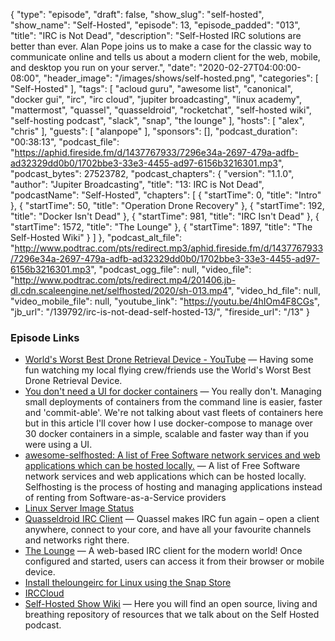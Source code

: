 {
  "type": "episode",
  "draft": false,
  "show_slug": "self-hosted",
  "show_name": "Self-Hosted",
  "episode": 13,
  "episode_padded": "013",
  "title": "IRC is Not Dead",
  "description": "Self-Hosted IRC solutions are better than ever. Alan Pope joins us to make a case for the classic way to communicate online and tells us about a modern client for the web, mobile, and desktop you run on your server.",
  "date": "2020-02-27T04:00:00-08:00",
  "header_image": "/images/shows/self-hosted.png",
  "categories": [
    "Self-Hosted"
  ],
  "tags": [
    "acloud guru",
    "awesome list",
    "canonical",
    "docker gui",
    "irc",
    "irc cloud",
    "jupiter broadcasting",
    "linux academy",
    "mattermost",
    "quassel",
    "quasseldroid",
    "rocketchat",
    "self-hosted wiki",
    "self-hosting podcast",
    "slack",
    "snap",
    "the lounge"
  ],
  "hosts": [
    "alex",
    "chris"
  ],
  "guests": [
    "alanpope"
  ],
  "sponsors": [],
  "podcast_duration": "00:38:13",
  "podcast_file": "https://aphid.fireside.fm/d/1437767933/7296e34a-2697-479a-adfb-ad32329dd0b0/1702bbe3-33e3-4455-ad97-6156b3216301.mp3",
  "podcast_bytes": 27523782,
  "podcast_chapters": {
    "version": "1.1.0",
    "author": "Jupiter Broadcasting",
    "title": "13: IRC is Not Dead",
    "podcastName": "Self-Hosted",
    "chapters": [
      {
        "startTime": 0,
        "title": "Intro"
      },
      {
        "startTime": 50,
        "title": "Operation Drone Recovery"
      },
      {
        "startTime": 192,
        "title": "Docker Isn't Dead"
      },
      {
        "startTime": 981,
        "title": "IRC Isn't Dead"
      },
      {
        "startTime": 1572,
        "title": "The Lounge"
      },
      {
        "startTime": 1897,
        "title": "The Self-Hosted Wiki"
      }
    ]
  },
  "podcast_alt_file": "http://www.podtrac.com/pts/redirect.mp3/aphid.fireside.fm/d/1437767933/7296e34a-2697-479a-adfb-ad32329dd0b0/1702bbe3-33e3-4455-ad97-6156b3216301.mp3",
  "podcast_ogg_file": null,
  "video_file": "http://www.podtrac.com/pts/redirect.mp4/201406.jb-dl.cdn.scaleengine.net/selfhosted/2020/sh-013.mp4",
  "video_hd_file": null,
  "video_mobile_file": null,
  "youtube_link": "https://youtu.be/4hIOm4F8CGs",
  "jb_url": "/139792/irc-is-not-dead-self-hosted-13/",
  "fireside_url": "/13"
}


### Episode Links

  * [World's Worst Best Drone Retrieval Device - YouTube](https://www.youtube.com/watch?v=42-Ti5ARX1I "World's Worst Best Drone Retrieval Device - YouTube") — Having some fun watching my local flying crew/friends use the World's Worst Best Drone Retrieval Device.
  * [You don't need a UI for docker containers](https://blog.ktz.me/p/080c5233-9ec2-4441-a72d-dbe5aa67fefd/ "You don't need a UI for docker containers") — You really don't. Managing small deployments of containers from the command line is easier, faster and 'commit-able'. We're not talking about vast fleets of containers here but in this article I'll cover how I use docker-compose to manage over 30 docker containers in a simple, scalable and faster way than if you were using a UI.
  * [awesome-selfhosted: A list of Free Software network services and web applications which can be hosted locally.](https://github.com/awesome-selfhosted/awesome-selfhosted "awesome-selfhosted: A list of Free Software network services and web applications which can be hosted locally.") — A list of Free Software network services and web applications which can be hosted locally. Selfhosting is the process of hosting and managing applications instead of renting from Software-as-a-Service providers
  * [Linux Server Image Status](https://fleet.linuxserver.io/ "Linux Server Image Status")
  * [Quasseldroid IRC Client](https://quasseldroid.info/ "Quasseldroid IRC Client") — Quassel makes IRC fun again – open a client anywhere, connect to your core, and have all your favourite channels and networks right there.
  * [The Lounge](https://thelounge.chat/ "The Lounge") — A web-based IRC client for the modern world! Once configured and started, users can access it from their browser or mobile device.
  * [Install theloungeirc for Linux using the Snap Store](https://snapcraft.io/theloungeirc "Install theloungeirc for Linux using the Snap Store")
  * [IRCCloud](https://www.irccloud.com "IRCCloud")
  * [Self-Hosted Show Wiki](https://selfhostedshow.github.io/wiki/ "Self-Hosted Show Wiki") — Here you will find an open source, living and breathing repository of resources that we talk about on the Self Hosted podcast.


